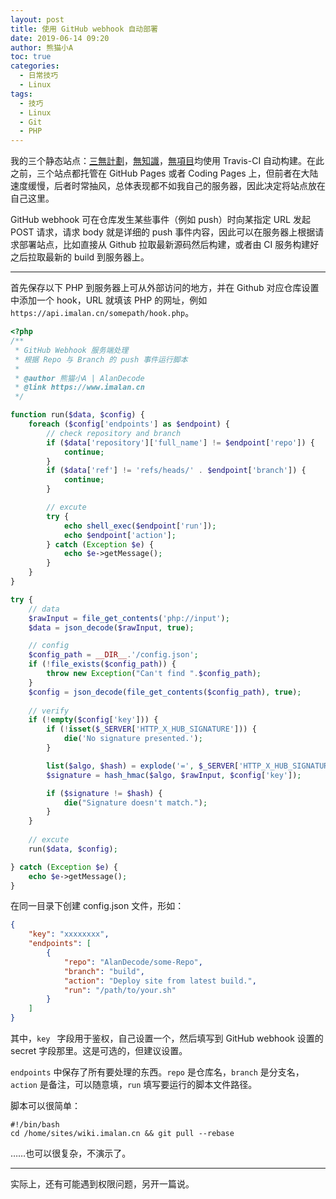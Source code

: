 ```yaml
---
layout: post
title: 使用 GitHub webhook 自动部署
date: 2019-06-14 09:20
author: 熊猫小A
toc: true
categories: 
  - 日常技巧
  - Linux
tags:
  - 技巧
  - Linux
  - Git
  - PHP
---
```


我的三个静态站点：[三無計劃](https://www.imalan.cn)，[無知識](https://wiki.imalan.cn)，[無項目](https://lab.imalan.cn)均使用 Travis-CI 自动构建。在此之前，三个站点都托管在 GitHub Pages 或者 Coding Pages 上，但前者在大陆速度缓慢，后者时常抽风，总体表现都不如我自己的服务器，因此决定将站点放在自己这里。

GitHub webhook 可在仓库发生某些事件（例如 push）时向某指定 URL 发起 POST 请求，请求 body 就是详细的 push 事件内容，因此可以在服务器上根据请求部署站点，比如直接从 Github 拉取最新源码然后构建，或者由 CI 服务构建好之后拉取最新的 build 到服务器上。

---

首先保存以下 PHP 到服务器上可从外部访问的地方，并在 Github 对应仓库设置中添加一个 hook，URL 就填该 PHP 的网址，例如 `https://api.imalan.cn/somepath/hook.php`。

```php
<?php
/**
 * GitHub Webhook 服务端处理
 * 根据 Repo 与 Branch 的 push 事件运行脚本
 * 
 * @author 熊猫小A | AlanDecode
 * @link https://www.imalan.cn
 */

function run($data, $config) {
    foreach ($config['endpoints'] as $endpoint) {
        // check repository and branch
        if ($data['repository']['full_name'] != $endpoint['repo']) {
            continue;
        }
        if ($data['ref'] != 'refs/heads/' . $endpoint['branch']) {
            continue;
        }

        // excute
        try {
            echo shell_exec($endpoint['run']);
            echo $endpoint['action'];
        } catch (Exception $e) {
            echo $e->getMessage();
        }
    }
}

try {
    // data
    $rawInput = file_get_contents('php://input');
    $data = json_decode($rawInput, true);

    // config
    $config_path = __DIR__.'/config.json';
    if (!file_exists($config_path)) {
        throw new Exception("Can't find ".$config_path);
    }
    $config = json_decode(file_get_contents($config_path), true);
    
    // verify
    if (!empty($config['key'])) {
        if (!isset($_SERVER['HTTP_X_HUB_SIGNATURE'])) {
            die('No signature presented.');
        }

        list($algo, $hash) = explode('=', $_SERVER['HTTP_X_HUB_SIGNATURE'], 2);
        $signature = hash_hmac($algo, $rawInput, $config['key']);

        if ($signature != $hash) {
            die("Signature doesn't match.");
        }
    }
    
    // excute
    run($data, $config);

} catch (Exception $e) {
    echo $e->getMessage();
}
```

在同一目录下创建 config.json 文件，形如：

```json
{
    "key": "xxxxxxxx",
    "endpoints": [
        {
            "repo": "AlanDecode/some-Repo",
            "branch": "build",
            "action": "Deploy site from latest build.",
            "run": "/path/to/your.sh"
        }
    ]
}
```

其中，`key ` 字段用于鉴权，自己设置一个，然后填写到 GitHub webhook 设置的 secret 字段那里。这是可选的，但建议设置。

`endpoints` 中保存了所有要处理的东西。`repo` 是仓库名，`branch` 是分支名，`action` 是备注，可以随意填，`run` 填写要运行的脚本文件路径。

脚本可以很简单：

```shell
#!/bin/bash
cd /home/sites/wiki.imalan.cn && git pull --rebase
```

……也可以很复杂，不演示了。

---

实际上，还有可能遇到权限问题，另开一篇说。